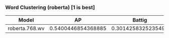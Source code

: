 ### Word Clustering (roberta) [1 is best]
|Model|AP|Battig|BLESS|ESSLI-2008|
|:--:|:--:|:--:|:--:|:--:|
|roberta.768.wv|0.5400446854368885|0.3014258325235493|0.5524051894943864|0.6267008353944273|
